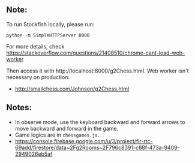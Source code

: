 ## Note:

To run Stockfish locally, please run:

    python -m SimpleHTTPServer 8000
    
For more details, check https://stackoverflow.com/questions/21408510/chrome-cant-load-web-worker

Then access it with http://localhost:8000/g2Chess.html. Web worker isn't necessary on production:

* http://smallchess.com/Johnson/g2Chess.html

## Notes:

* In observe mode, use the keyboard backward and forward arrows to move backward and forward in the game.
* Game logics are in `chessgames.js`.
* https://console.firebase.google.com/u/3/project/fir-rtc-69add/firestore/data~2Fg2Rooms~2F796c8391-c88f-473a-9409-2949026eb5af

